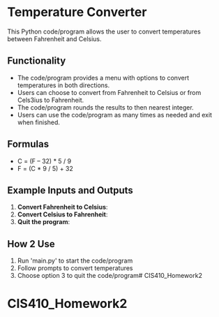 # Temperature Converter

This Python code/program allows the user to convert temperatures between Fahrenheit and Celsius.

## Functionality
- The code/program provides a menu with options to convert temperatures in both directions.
- Users can choose to convert from Fahrenheit to Celsius or from Cels3ius to Fahrenheit.
- The code/program rounds the results to then nearest integer.
- Users can use the code/program as many times as needed and exit when finished.

## Formulas
- C = (F – 32) * 5 / 9
- F = (C * 9 / 5) + 32

## Example Inputs and Outputs

1. **Convert Fahrenheit to Celsius**:
2. **Convert Celsius to Fahrenheit**:
3. **Quit the program**:

## How 2 Use

1. Run 'main.py' to start the code/program
2. Follow prompts to convert temperatures
3. Choose option 3 to quit the code/program# CIS410_Homework2
# CIS410_Homework2
